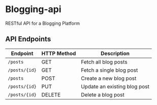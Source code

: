 # Blogging-api
RESTful API for a Blogging Platform

## API Endpoints

| Endpoint       | HTTP Method | Description                |
|----------------|-------------|----------------------------|
| `/posts`       | GET         | Fetch all blog posts       |
| `/posts/{id}`  | GET         | Fetch a single blog post   |
| `/posts`       | POST        | Create a new blog post     |
| `/posts/{id}`  | PUT         | Update an existing blog post |
| `/posts/{id}`  | DELETE      | Delete a blog post         |